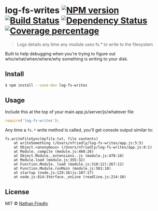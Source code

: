 # log-fs-writes [![NPM version][npm-image]][npm-url] [![Build Status][travis-image]][travis-url] [![Dependency Status][daviddm-image]][daviddm-url] [![Coverage percentage][coveralls-image]][coveralls-url]
> Logs details any time any module uses fs.* to write to the filesystem

Built to help debugging when you're trying to figure out who/what/when/where/why something is writing to your disk.

## Install

```sh
$ npm install --save-dev log-fs-writes
```


## Usage

Include this at the top of your main app.js/server/js/whatever file

```js
require('log-fs-writes');
```

Any time a `fs.*` write method is called, you'll get console output similar to:

```
fs.writeFileSync(myfile.txt, file contents)
    at writeSomething (/Users/nfriedly/log-fs-writes/app.js:5:5)
    at Object.<anonymous> (/Users/nfriedly/log-fs-writes/app.js:8:1)
    at Module._compile (module.js:460:26)
    at Object.Module._extensions..js (module.js:478:10)
    at Module.load (module.js:355:32)
    at Function.Module._load (module.js:310:12):267:12)
    at Function.Module.runMain (module.js:501:10)
    at startup (node.js:129:16)js:107:17)
    at node.js:814:3terface._onLine (readline.js:214:10)
```

## License

MIT © [Nathan Friedly](http://nfriedly.com/)


[npm-image]: https://badge.fury.io/js/log-fs-writes.svg
[npm-url]: https://npmjs.org/package/log-fs-writes
[travis-image]: https://travis-ci.org/nfriedly/log-fs-writes.svg?branch=master
[travis-url]: https://travis-ci.org/nfriedly/log-fs-writes
[daviddm-image]: https://david-dm.org/nfriedly/log-fs-writes.svg?theme=shields.io
[daviddm-url]: https://david-dm.org/nfriedly/log-fs-writes
[coveralls-image]: https://coveralls.io/repos/nfriedly/log-fs-writes/badge.svg
[coveralls-url]: https://coveralls.io/r/nfriedly/log-fs-writes
